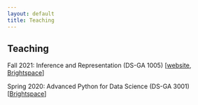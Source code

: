 ```yaml
---
layout: default
title: Teaching
---
```

## Teaching


Fall 2021: Inference and Representation (DS-GA 1005) \[[website](https://albertobietti.notion.site/albertobietti/Inference-and-Representation-690a0e29dcad4b3bb7f881e7eebb2be1), [Brightspace](https://brightspace.nyu.edu/d2l/home/124041)\]

Spring 2020: Advanced Python for Data Science (DS-GA 3001) \[[Brightspace](https://brightspace.nyu.edu/d2l/home/105636)\]

